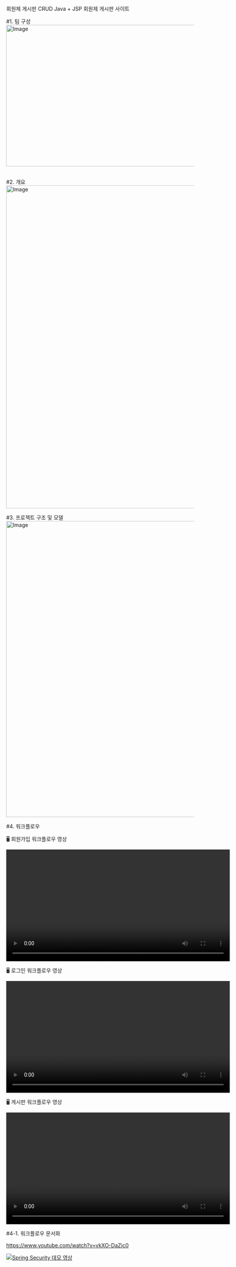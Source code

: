 회원제 게시판 CRUD
Java + JSP 회원제 게시판 사이트

#1. 팀 구성
<img width="1384" height="380" alt="Image" src="https://github.com/user-attachments/assets/2c389a5f-3f97-45d3-ad5a-196d60ed29c6" />
 


#2. 개요
<img width="2104" height="867" alt="Image" src="https://github.com/user-attachments/assets/c1058676-bd04-4ac3-9b05-dac9385a1ecc" />


#3. 프로젝트 구조 및 모델
<img width="1880" height="795" alt="Image" src="https://github.com/user-attachments/assets/12139e2f-816d-42b1-926c-8e2977825737" />






#4. 워크플로우

🖥️ 회원가입 워크플로우 영상

<video src="https://github.com/user-attachments/assets/dc95f859-ade4-4d96-bab1-1f1c17915619" controls width="600"></video>

🖥️ 로그인 워크플로우 영상

<video src="https://github.com/user-attachments/assets/2f8592fc-6269-49cc-a37f-a10d2463571b" controls width="600"></video>


🖥️ 게시판 워크플로우 영상

<video src="https://github.com/user-attachments/assets/2c4648b4-e77c-45cb-81ff-28863d979869" controls width="600"></video>


#4-1. 워크플로우 문서화

https://www.youtube.com/watch?v=vkXO-DaZjc0

[![Spring Security 데모 영상](https://img.youtube.com/vi/dQw4w9WgXcQ/0.jpg)](https://www.youtube.com/watch?v=dQw4w9WgXcQ)






